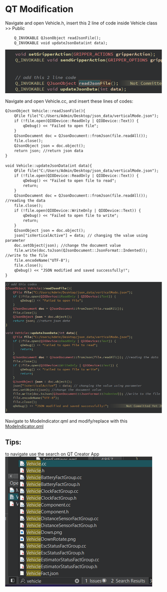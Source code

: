 # QT Modification
Navigate and open Vehicle.h, insert this 2 line of code inside Vehicle class >> Public <br>

```
    Q_INVOKABLE QJsonObject readJsonFile();
    Q_INVOKABLE void updateJsonData(int data);
```
![alt text](./assets/vehicleh.png)

Navigate and open Vehicle.cc, and insert these lines of codes:
```
QJsonObject Vehicle::readJsonFile(){
    QFile file("C:/Users/Admin/Desktop/json_data/verticalMode.json");
    if (!file.open(QIODevice::ReadOnly | QIODevice::Text)) {
        qDebug() << "Failed to open file";
    }
    QJsonDocument doc = QJsonDocument::fromJson(file.readAll());
    file.close();
    QJsonObject json = doc.object();
    return json; //return json data
}

void Vehicle::updateJsonData(int data){
    QFile file("C:/Users/Admin/Desktop/json_data/verticalMode.json");
    if (!file.open(QIODevice::ReadOnly | QIODevice::Text)) {
        qDebug() << "Failed to open file to read";
        return;
    }
    QJsonDocument doc = QJsonDocument::fromJson(file.readAll()); //reading the data
    file.close();
    if (!file.open(QIODevice::WriteOnly | QIODevice::Text)) {
        qDebug() << "Failed to open file to write";
        return;
    }
    QJsonObject json = doc.object();
    json["isVerticalActive"] = data; // changing the value using parameter
    doc.setObject(json); //change the document value
    file.write(doc.toJson(QJsonDocument::JsonFormat::Indented)); //write to the file
    file.encodeName("UTF-8");
    file.close();
    qDebug() << "JSON modified and saved successfully!";
}
```

![alt text](./assets/vehiclecc.png)

Navigate to ModeIndicator.qml and modify/replace with this
[ModeIndicator.qml](./assets/qml/ModeIndicator.qml)

## Tips:
to navigate use the search on QT Creator App
![alt text](./assets/search.png)
